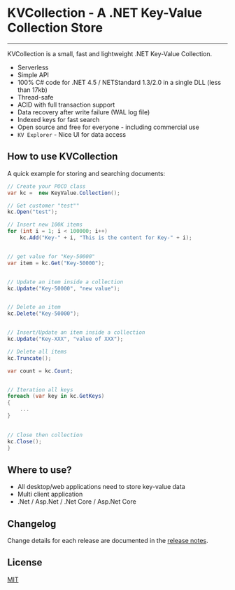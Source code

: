 # KVCollection - A .NET Key-Value Collection Store


---

KVCollection is a small, fast and lightweight .NET Key-Value Collection. 

- Serverless
- Simple API
- 100% C# code for .NET 4.5 / NETStandard 1.3/2.0 in a single DLL (less than 17kb)
- Thread-safe
- ACID with full transaction support
- Data recovery after write failure (WAL log file)
- Indexed keys for fast search
- Open source and free for everyone - including commercial use
- `KV Explorer` - Nice UI for data access

## How to use KVCollection

A quick example for storing and searching documents:

```C#
// Create your POCO class
var kc =  new KeyValue.Collection();

// Get customer "test""
kc.Open("test");

// Insert new 100K items
for (int i = 1; i < 100000; i++)
    kc.Add("Key-" + i, "This is the content for Key-" + i);


// get value for "Key-50000"
var item = kc.Get("Key-50000");


// Update an item inside a collection
kc.Update("Key-50000", "new value");


// Delete an item
kc.Delete("Key-50000");


// Insert/Update an item inside a collection
kc.Update("Key-XXX", "value of XXX");

// Delete all items
kc.Truncate();

var count = kc.Count;


// Iteration all keys
foreach (var key in kc.GetKeys)
{
    ...
}
    

// Close then collection
kc.Close();
}
```


## Where to use?

- All desktop/web applications need to store key-value data
- Multi client application
- .Net / Asp.Net / .Net Core / Asp.Net Core


## Changelog

Change details for each release are documented in the [release notes](https://github.com/Rubic-Solutions/KVCollection/releases).


## License

[MIT](http://opensource.org/licenses/MIT)
